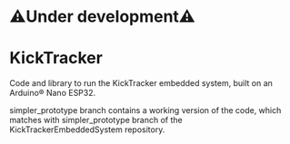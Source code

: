 # ⚠️Under development⚠️ </span>

# KickTracker

Code and library to run the KickTracker embedded system, built on an Arduino&reg; Nano ESP32.

simpler_prototype branch contains a working version of the code, which matches with simpler_prototype branch of the KickTrackerEmbeddedSystem repository.


